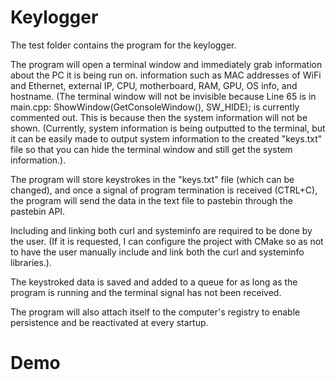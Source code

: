 # Keylogger
The test folder contains the program for the keylogger.

The program will open a terminal window and immediately grab information about the PC it is being run on. information such as MAC addresses of WiFi and Ethernet, external IP, CPU, motherboard, RAM, GPU, OS info, and hostname. (The terminal window will not be invisible because Line 65 is in main.cpp: ShowWindow(GetConsoleWindow(), SW_HIDE); is currently commented out. This is because then the system information will not be shown. (Currently, system information is being outputted to the terminal, but it can be easily made to output system information to the created "keys.txt" file so that you can hide the terminal window and still get the system information.).

The program will store keystrokes in the "keys.txt" file (which can be changed), and once a signal of program termination is received (CTRL+C), the program will send the data in the text file to pastebin through the pastebin API.

Including and linking both curl and systeminfo are required to be done by the user. (If it is requested, I can configure the project with CMake so as not to have the user manually include and link both the curl and systeminfo libraries.).

The keystroked data is saved and added to a queue for as long as the program is running and the terminal signal has not been received.

The program will also attach itself to the computer's registry to enable persistence and be reactivated at every startup.

# Demo
